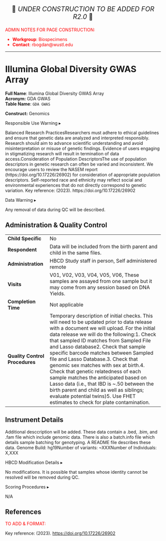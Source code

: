 <p style="text-align: center; font-size: 1.5em;">🚧 <i>UNDER CONSTRUCTION TO BE ADDED FOR R2.0</i> 🚧 </p>

<p style="color: red;">ADMIN NOTES FOR PAGE CONSTRUCTION:<br>
<ul style="color: red;">
  <li><b>Workgroup</b>: Biospecimens</li>
  <li><b>Contact</b>: rbogdan@wustl.edu</li>
  
  
</ul>
</ul>
</p>

------------------------------------------------------------

# Illumina Global Diversity GWAS Array

**Full Name**: Illumina Global Diversity GWAS Array       
 **Acronym:** GDA GWAS           
**Table Name**: `GDA GWAS`    

**Construct:** Genomics
   


<div id="alert" class="alert-banner" onclick="toggleCollapse(this)">
  <span class="emoji"><i class="fas fa-exclamation-triangle"></i></span>
  <span class="text-with-link">
  <span class="text">Responsible Use Warning</span>
  <a class="anchor-link" href="#alert" title="Copy link">
  <i class="fa-solid fa-link"></i>
  </a>
  </span>
  <span class="arrow">▸</span>
</div>
<div class="alert-collapsible-content">
<p>Balanced Research PracticesResearchers must adhere to ethical guidelines and ensure that genetic data are analyzed and interpreted responsibly. Research should aim to advance scientific understanding and avoid misinterpretation or misuse of genetic findings. Evidence of users engaging in stigmatizing research will result in termination of data access.Consideration of Population DescriptorsThe use of population descriptors in genetic research can often be varied and inconsistent. We encourage users to review the NASEM report (https://doi.org/10.17226/26902) for consideration of appropriate population descriptors. Self-reported race and ethnicity may reflect social and environmental experiences that do not directly correspond to genetic variation. Key reference: (2023). https://doi.org/10.17226/26902</p>
</div>



<div id="warning" class="warning-banner" onclick="toggleCollapse(this)">
  <span class="emoji"><i class="fas fa-exclamation-triangle"></i></span>
  <span class="text-with-link">
  <span class="text">Data Warning</span>
  <a class="anchor-link" href="#warning" title="Copy link">
  <i class="fa-solid fa-link"></i>
  </a>
  </span>
  <span class="arrow">▸</span>
</div>
<div class="warning-collapsible-content">
<p>Any removal of data during QC will be described.</p> 
</div>


## Administration & Quality Control

<table class="table-no-vertical-lines" style="width: 100%; border-collapse: collapse; table-layout: fixed;">
<tbody>
<tr><td><b>Child Specific</b></td>
<td>No </td></tr>
<tr><td><b>Respondent</b></td>
<td>Data will be included from the birth parent and child in the same files.</td></tr>
<tr><td><b>Administration</b></td>
<td style="word-wrap: break-word; white-space: normal;">HBCD Study staff in person, Self administered remote</td></tr>
<tr><td><b>Visits</b></td>
<td>V01, V02, V03, V04, V05, V06, These samples are assayed from one sample but it may come from any session based on DNA Yields.</td></tr>
<tr><td><b>Completion Time</b></td>
<td>Not applicable</td></tr>
<tr><td><b>Quality Control Procedures</b></td>
<td style="word-wrap: break-word; white-space: normal;">Temporary description of initial checks. This will need to be updated prior to data release with a document we will upload. For the initial data release we will do the following:1. Check that sampled ID matches from Sampled File and Lasso database2. Check that sample specific barcode matches between Sampled file and Lasso Database.3. Check that genomic sex matches with sex at birth.4. Check that genetic relatedness of each sample matches the anticipated based on Lasso data (i.e., that IBD is ~.50 between the birth parent and child as well as siblings; evaluate potential twins)5. Use FHET estimates to check for plate contamination.</td></tr>      
</tbody>
</table>



## Instrument Details

Additional desccription will be added. These data contain a .bed, .bim, and .fam file which include genomic data. There is also a batch.info file which details sample batching for genotyping. A README file describes these data. Genome Build: hg19Number of variants: ~XXXNumber of Individuals: X,XXX


<div id="hbcd-mod" class="table-banner" onclick="toggleCollapse(this)">
  <span class="emoji"><i class="fa fa-gear"></i></span>
  <span class="text-with-link">
  <span class="text">HBCD Modification Details</span>
  <a class="anchor-link" href="#hbcd-mod" title="Copy link">
  <i class="fa-solid fa-link"></i>
  </a>
  </span>
  <span class="arrow">▸</span>
</div>
<div class="collapsible-content">

<p>No modifications. It is possible that samples whose identity cannot be resolved will be removed during QC.</p> 



</div>



<div id="scoring" class="table-banner" onclick="toggleCollapse(this)">
  <span class="emoji"><i class="fa fa-calculator"></i></span>
  <span class="text-with-link">
  <span class="text">Scoring Procedures</span>
  <a class="anchor-link" href="#scoring" title="Copy link">
  <i class="fa-solid fa-link"></i>
  </a>
  </span>
  <span class="arrow">▸</span>
</div>
<div class="collapsible-content">
<p>N/A</p>
</div>






## References

<div class="references"> 
<p><a href=""></a></p>  
</div>

<p style="color: red;">TO ADD & FORMAT:<br></p>

Key reference: (2023). https://doi.org/10.17226/26902


<br>

